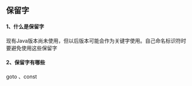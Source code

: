 ## 保留字



#### 1、什么是保留字

现有Java版本尚未使用，但以后版本可能会作为关键字使用。自己命名标识符时要避免使用这些保留字



#### 2、保留字有哪些

goto 、const